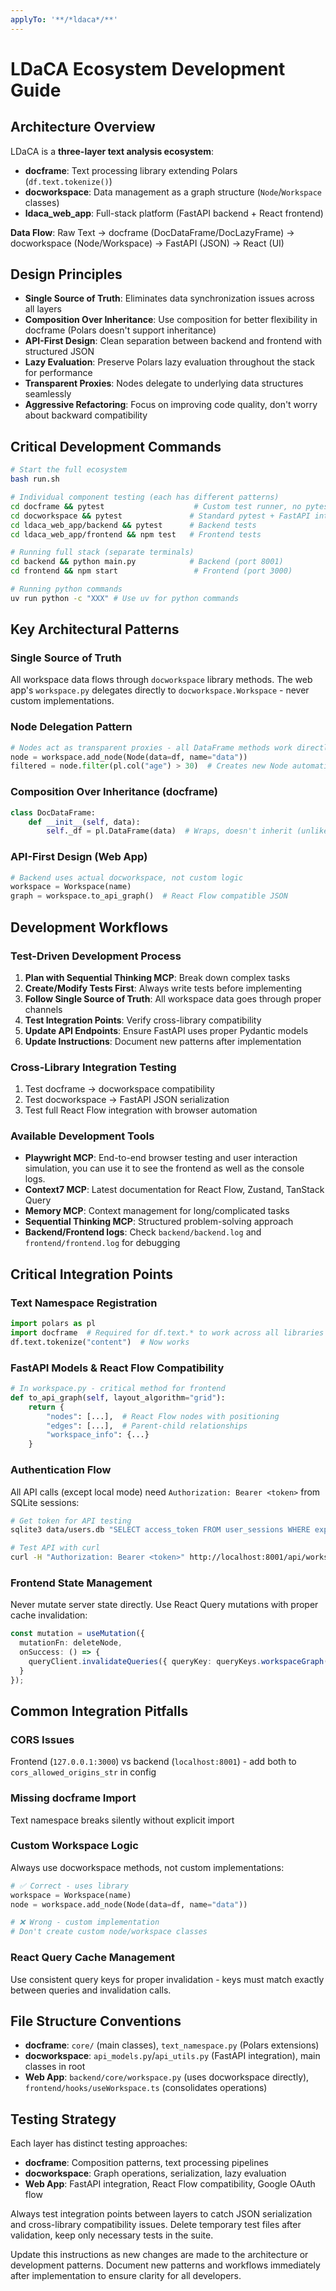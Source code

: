 ```yaml
---
applyTo: '**/*ldaca*/**'
---
```


# LDaCA Ecosystem Development Guide

## Architecture Overview

LDaCA is a **three-layer text analysis ecosystem**:
- **docframe**: Text processing library extending Polars (`df.text.tokenize()`)
- **docworkspace**: Data management as a graph structure (`Node`/`Workspace` classes)  
- **ldaca_web_app**: Full-stack platform (FastAPI backend + React frontend)

**Data Flow**: Raw Text → docframe (DocDataFrame/DocLazyFrame) → docworkspace (Node/Workspace) → FastAPI (JSON) → React (UI)

## Design Principles

- **Single Source of Truth**: Eliminates data synchronization issues across all layers
- **Composition Over Inheritance**: Use composition for better flexibility in docframe (Polars doesn't support inheritance)
- **API-First Design**: Clean separation between backend and frontend with structured JSON
- **Lazy Evaluation**: Preserve Polars lazy evaluation throughout the stack for performance
- **Transparent Proxies**: Nodes delegate to underlying data structures seamlessly
- **Aggressive Refactoring**: Focus on improving code quality, don't worry about backward compatibility

## Critical Development Commands

```bash
# Start the full ecosystem
bash run.sh

# Individual component testing (each has different patterns)
cd docframe && pytest                    # Custom test runner, no pytest required
cd docworkspace && pytest               # Standard pytest + FastAPI integration tests  
cd ldaca_web_app/backend && pytest      # Backend tests
cd ldaca_web_app/frontend && npm test   # Frontend tests

# Running full stack (separate terminals)
cd backend && python main.py            # Backend (port 8001)
cd frontend && npm start                 # Frontend (port 3000)

# Running python commands
uv run python -c "XXX" # Use uv for python commands
```

## Key Architectural Patterns

### Single Source of Truth
All workspace data flows through `docworkspace` library methods. The web app's `workspace.py` delegates directly to `docworkspace.Workspace` - never custom implementations.

### Node Delegation Pattern
```python
# Nodes act as transparent proxies - all DataFrame methods work directly
node = workspace.add_node(Node(data=df, name="data"))
filtered = node.filter(pl.col("age") > 30)  # Creates new Node automatically
```

### Composition Over Inheritance (docframe)
```python
class DocDataFrame:
    def __init__(self, data):
        self._df = pl.DataFrame(data)  # Wraps, doesn't inherit (unlike GeoPandas)
```

### API-First Design (Web App)
```python
# Backend uses actual docworkspace, not custom logic
workspace = Workspace(name)
graph = workspace.to_api_graph()  # React Flow compatible JSON
```

## Development Workflows

### Test-Driven Development Process
1. **Plan with Sequential Thinking MCP**: Break down complex tasks
2. **Create/Modify Tests First**: Always write tests before implementing
3. **Follow Single Source of Truth**: All workspace data goes through proper channels
4. **Test Integration Points**: Verify cross-library compatibility
5. **Update API Endpoints**: Ensure FastAPI uses proper Pydantic models
6. **Update Instructions**: Document new patterns after implementation

### Cross-Library Integration Testing
1. Test docframe → docworkspace compatibility
2. Test docworkspace → FastAPI JSON serialization  
3. Test full React Flow integration with browser automation

### Available Development Tools
- **Playwright MCP**: End-to-end browser testing and user interaction simulation, you can use it to see the frontend as well as the console logs.
- **Context7 MCP**: Latest documentation for React Flow, Zustand, TanStack Query
- **Memory MCP**: Context management for long/complicated tasks
- **Sequential Thinking MCP**: Structured problem-solving approach
- **Backend/Frontend logs**: Check `backend/backend.log` and `frontend/frontend.log` for debugging

## Critical Integration Points

### Text Namespace Registration
```python
import polars as pl
import docframe  # Required for df.text.* to work across all libraries
df.text.tokenize("content")  # Now works
```

### FastAPI Models & React Flow Compatibility
```python
# In workspace.py - critical method for frontend
def to_api_graph(self, layout_algorithm="grid"):
    return {
        "nodes": [...],  # React Flow nodes with positioning
        "edges": [...],  # Parent-child relationships  
        "workspace_info": {...}
    }
```

### Authentication Flow
All API calls (except local mode) need `Authorization: Bearer <token>` from SQLite sessions:
```bash
# Get token for API testing
sqlite3 data/users.db "SELECT access_token FROM user_sessions WHERE expires_at > datetime('now') LIMIT 1;"

# Test API with curl
curl -H "Authorization: Bearer <token>" http://localhost:8001/api/workspaces/
```

### Frontend State Management
Never mutate server state directly. Use React Query mutations with proper cache invalidation:
```typescript
const mutation = useMutation({
  mutationFn: deleteNode,
  onSuccess: () => {
    queryClient.invalidateQueries({ queryKey: queryKeys.workspaceGraph(id) });
  }
});
```

## Common Integration Pitfalls

### CORS Issues
Frontend (`127.0.0.1:3000`) vs backend (`localhost:8001`) - add both to `cors_allowed_origins_str` in config

### Missing docframe Import
Text namespace breaks silently without explicit import

### Custom Workspace Logic
Always use docworkspace methods, not custom implementations:
```python
# ✅ Correct - uses library
workspace = Workspace(name)
node = workspace.add_node(Node(data=df, name="data"))

# ❌ Wrong - custom implementation
# Don't create custom node/workspace classes
```

### React Query Cache Management
Use consistent query keys for proper invalidation - keys must match exactly between queries and invalidation calls.

## File Structure Conventions

- **docframe**: `core/` (main classes), `text_namespace.py` (Polars extensions)
- **docworkspace**: `api_models.py`/`api_utils.py` (FastAPI integration), main classes in root
- **Web App**: `backend/core/workspace.py` (uses docworkspace directly), `frontend/hooks/useWorkspace.ts` (consolidates operations)

## Testing Strategy

Each layer has distinct testing approaches:
- **docframe**: Composition patterns, text processing pipelines
- **docworkspace**: Graph operations, serialization, lazy evaluation
- **Web App**: FastAPI integration, React Flow compatibility, Google OAuth flow

Always test integration points between layers to catch JSON serialization and cross-library compatibility issues. Delete temporary test files after validation, keep only necessary tests in the suite.

Update this instructions as new changes are made to the architecture or development patterns. Document new patterns and workflows immediately after implementation to ensure clarity for all developers.